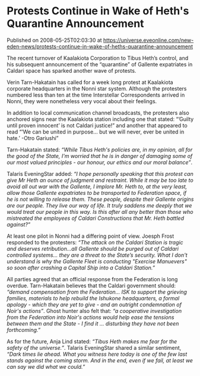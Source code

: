 # Protests Continue in Wake of Heth's Quarantine Announcement
Published on 2008-05-25T02:03:30 at https://universe.eveonline.com/new-eden-news/protests-continue-in-wake-of-heths-quarantine-announcement

The recent turnover of Kaalakiota Corporation to Tibus Heth’s control, and his subsequent announcement of the “quarantine” of Gallente expatriates in Caldari space has sparked another wave of protests. 

Verin Tarn-Hakatain has called for a week long protest at Kaalakiota corporate headquarters in the Nonni star system. Although the protesters numbered less than ten at the time Interstellar Correspondents arrived in Nonni, they were nonetheless very vocal about their feelings. 

In addition to local communication channel broadcasts, the protesters also anchored signs near the Kaalakiota station including one that stated: “’Guilty until proven innocent’ is not Caldari justice!” and another that appeared to read “’We can be united in purpose... but we will never, ever be united in hate.’ -Otro Gariushi” 

Tarn-Hakatain stated: _“While Tibus Heth's policies are, in my opinion, all for the good of the State, I'm worried that he is in danger of damaging some of our most valued principles - our honour, our ethics and our moral balance”_. 

Talaris EveningStar added: _“I hope personally speaking that this protest can give Mr Heth an ounce of judgment and restraint. While it may be too late to avoid all out war with the Gallente, I implore Mr. Heth to, at the very least, allow those Gallente expatriates to be transported to Federation space, if he is not willing to release them. These people, despite their Gallente origins are our people. They live our way of life. It truly saddens me deeply that we would treat our people in this way. Is this after all any better than those who mistreated the employees of Caldari Constructions that Mr. Heth battled against?”_

At least one pilot in Nonni had a differing point of view. Joesph Frost responded to the protesters: _“The attack on the Caldari Station is tragic and deserves retribution...all Gallente should be purged out of Caldari controlled systems... they are a threat to the State’s security. What I don't understand is why the Gallente Fleet is conducting "Exercise Manuevers" so soon after crashing a Capital Ship into a Caldari Station.”_

All parties agreed that an official response from the Federation is long overdue. Tarn-Hakatain believes that the Caldari government should: _“demand compensation from the Federation… ISK to support the grieving families, materials to help rebuild the Ishukone headquarters, a formal apology - which they are yet to give - and an outright condemnation of Noir's actions”_. Ghost hunter also felt that: _“a cooperative investigation from the Federation into Noir's actions would help ease the tensions between them and the State - I find it ... disturbing they have not been forthcoming.”_

As for the future, Anja Lind stated: _“Tibus Heth makes me fear for the safety of the universe.”_. Talaris EveningStar shared a similar sentiment, _“Dark times lie ahead. What you witness here today is one of the few last stands against the coming storm. And in the end, even if we fail, at least we can say we did what we could.”_
